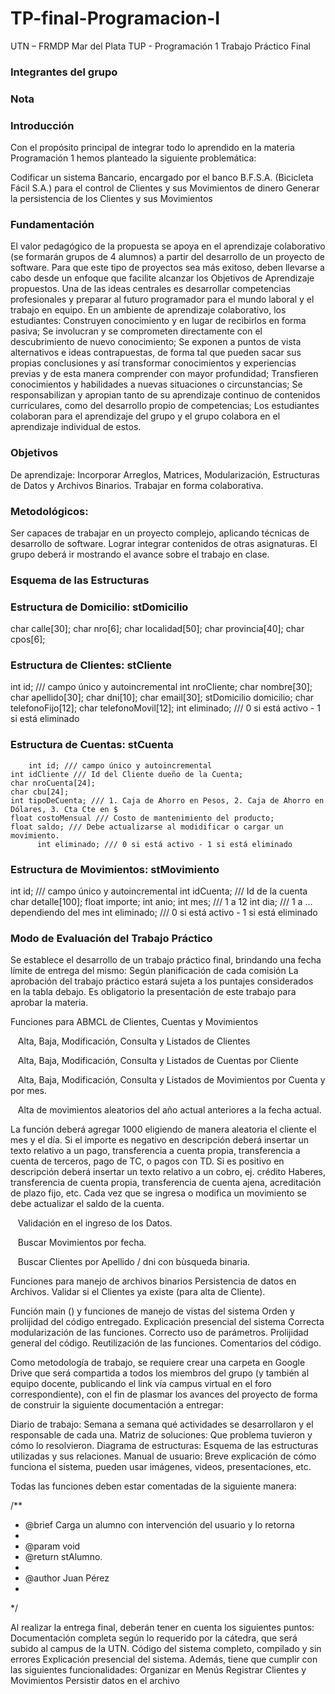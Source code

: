 # TP-final-Programacion-I

UTN – FRMDP Mar del Plata TUP - Programación 1
Trabajo Práctico Final


### Integrantes del grupo

### Nota

### Introducción
Con el propósito principal de integrar todo lo aprendido en la materia Programación 1 hemos planteado la siguiente problemática:

Codificar un sistema Bancario, encargado por el banco B.F.S.A. (Bicicleta Fácil S.A.) para el control  de Clientes y sus Movimientos de dinero 
Generar la persistencia de los Clientes y sus Movimientos

### Fundamentación
El valor pedagógico de la propuesta se apoya en el aprendizaje colaborativo (se formarán grupos de 4 alumnos) a partir del desarrollo de un proyecto de software. Para que este tipo de proyectos sea más exitoso, deben llevarse a cabo desde un enfoque que facilite alcanzar los Objetivos de Aprendizaje propuestos.
Una de las ideas centrales es desarrollar competencias profesionales y preparar al futuro programador para el mundo laboral y el trabajo en equipo.
En un ambiente de aprendizaje colaborativo, los estudiantes:
Construyen conocimiento y en lugar de recibirlos en forma pasiva;
Se involucran y se comprometen directamente con el descubrimiento de nuevo conocimiento;
Se exponen a puntos de vista alternativos e ideas contrapuestas, de forma tal que pueden sacar sus propias conclusiones y así transformar conocimientos y experiencias previas y de esta manera comprender con mayor profundidad;
Transfieren conocimientos y habilidades a nuevas situaciones o circunstancias;
Se responsabilizan y apropian tanto de su aprendizaje continuo de contenidos curriculares, como del desarrollo propio de competencias;
Los estudiantes colaboran para el aprendizaje del grupo y el grupo colabora en el aprendizaje individual de estos.

### Objetivos
De aprendizaje:
Incorporar Arreglos, Matrices, Modularización, Estructuras de Datos y Archivos Binarios.
Trabajar en forma colaborativa.

### Metodológicos:
Ser  capaces  de  trabajar  en  un  proyecto  complejo,  aplicando  técnicas  de desarrollo de software.
Lograr integrar contenidos de otras asignaturas.
El   grupo  deberá  ir  mostrando   el  avance  sobre   el  trabajo   en  clase.

### Esquema de las Estructuras

### Estructura de Domicilio: stDomicilio
  char calle[30];
  char nro[6];
  char localidad[50];
  char provincia[40];
  char cpos[6];

### Estructura de Clientes: stCliente
int id; /// campo único y autoincremental
int nroCliente;
char nombre[30];
char apellido[30];
char dni[10];
char email[30];
stDomicilio domicilio;
char telefonoFijo[12];
char telefonoMovil[12];
int eliminado; /// 0 si está activo - 1 si está eliminado

  ### Estructura de Cuentas: stCuenta
        int id; /// campo único y autoincremental	
    int idCliente /// Id del Cliente dueño de la Cuenta;
    char nroCuenta[24];
    char cbu[24];
    int tipoDeCuenta; /// 1. Caja de Ahorro en Pesos, 2. Caja de Ahorro en Dólares, 3. Cta Cte en $
    float costoMensual /// Costo de mantenimiento del producto;
    float saldo; /// Debe actualizarse al modidificar o cargar un movimiento.
          int eliminado; /// 0 si está activo - 1 si está eliminado

  ### Estructura de Movimientos: stMovimiento
int id; /// campo único y autoincremental 
int idCuenta; /// Id de la cuenta 
char detalle[100];
float importe;
int anio;
int mes; /// 1 a 12
int dia; /// 1 a … dependiendo del mes
int eliminado; /// 0 si está activo - 1 si está eliminado

### Modo de Evaluación del Trabajo Práctico

Se establece el desarrollo de un trabajo práctico final, brindando una fecha límite de entrega del mismo: Según planificación de cada comisión
La aprobación del trabajo práctico estará sujeta a los puntajes considerados en la tabla debajo.
Es obligatorio la presentación de este trabajo para aprobar la materia.

Funciones para ABMCL de Clientes, Cuentas y Movimientos

&nbsp;&nbsp;&nbsp;Alta, Baja, Modificación, Consulta y Listados de Clientes  

&nbsp;&nbsp;&nbsp;Alta, Baja, Modificación, Consulta y Listados de Cuentas por Cliente  

&nbsp;&nbsp;&nbsp;Alta, Baja, Modificación, Consulta y Listados de Movimientos por Cuenta y por mes.

&nbsp;&nbsp;&nbsp;Alta de movimientos aleatorios del año actual anteriores a la fecha actual. 

La función deberá agregar 1000 eligiendo de manera aleatoria el cliente el mes y el día. Si el importe es negativo en descripción deberá insertar un texto relativo a un pago, transferencia a cuenta propia, transferencia a cuenta de terceros, pago de TC, o pagos con TD. Si es positivo en descripción deberá insertar un texto relativo a un cobro, ej. crédito Haberes, transferencia de cuenta propia, transferencia de cuenta ajena, acreditación de plazo fijo, etc. Cada vez que se ingresa o modifica un movimiento se debe actualizar el saldo de la cuenta.

&nbsp;&nbsp;&nbsp;Validación en el ingreso de los Datos.  

&nbsp;&nbsp;&nbsp;Buscar Movimientos por fecha.  

&nbsp;&nbsp;&nbsp;Buscar Clientes por Apellido / dni con bùsqueda binaria.  

Funciones para manejo de archivos binarios
Persistencia de datos en Archivos.
Validar si el Clientes ya existe (para alta de Cliente).

Función main () y funciones de manejo de vistas del sistema Orden y prolijidad del código entregado. Explicación presencial del sistema
Correcta modularización de las funciones.
Correcto uso de parámetros.
Prolijidad general del código.
Reutilización de las funciones.
Comentarios del código.

Como metodología de trabajo, se requiere crear una carpeta en Google Drive que será compartida a todos los miembros del grupo (y también al equipo docente, publicando el link vía campus virtual en el foro correspondiente), con el fin de plasmar los avances del proyecto de forma de construir la siguiente documentación a entregar:

Diario de trabajo: Semana a semana qué actividades se desarrollaron y el responsable de cada una.
Matriz de soluciones: Que problema tuvieron y cómo lo resolvieron.
Diagrama de estructuras: Esquema de las estructuras utilizadas y sus relaciones.
Manual de usuario: Breve explicación de cómo funciona el sistema, pueden usar imágenes, videos, presentaciones, etc.

Todas las funciones deben estar comentadas de la siguiente manera:

/**
 * @brief Carga un alumno con intervención del usuario y lo retorna
 *
 * @param void
 * @return stAlumno.
 *
 * @author Juan Pérez
*
 */


Al realizar la entrega final, deberán tener en cuenta los siguientes puntos:
Documentación completa según lo requerido por la cátedra, que será subido al campus de la UTN.
Código del sistema completo, compilado y sin errores
Explicación presencial del sistema. Además, tiene que cumplir con las siguientes funcionalidades:
Organizar en Menús
Registrar Clientes y Movimientos
Persistir datos en el archivo
